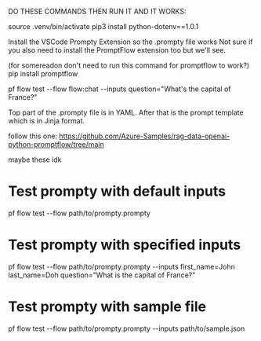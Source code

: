 DO THESE COMMANDS THEN RUN IT AND IT WORKS:

source .venv/bin/activate
pip3 install python-dotenv==1.0.1



Install the VSCode Prompty Extension so the .prompty file works
Not sure if you also need to install the PromptFlow extension too but we'll see.

(for somereadon don't need to run this command for promptflow to work?)
pip install promptflow

pf flow test --flow flow:chat --inputs question="What's the capital of France?"

Top part of the .prompty file is in YAML. After that is the prompt template which is in Jinja format.


follow this one:
https://github.com/Azure-Samples/rag-data-openai-python-promptflow/tree/main


maybe these idk
# Test prompty with default inputs
pf flow test --flow path/to/prompty.prompty

# Test prompty with specified inputs
pf flow test --flow path/to/prompty.prompty --inputs first_name=John last_name=Doh question="What is the capital of France?"

# Test prompty with sample file
pf flow test --flow path/to/prompty.prompty --inputs path/to/sample.json